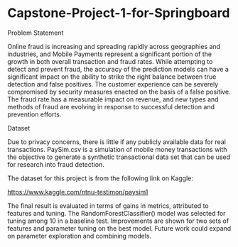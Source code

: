 # Capstone-Project-1-for-Springboard
Problem Statement 

Online fraud is increasing and spreading rapidly across geographies and industries, and Mobile Payments represent a significant portion of the growth in both overall transaction and fraud rates. While attempting to detect and prevent fraud, the accuracy of the prediction models can have a significant impact on the ability to strike the right balance between true detection and false positives. The customer experience can be severely compromised by security measures enacted on the basis of a false positive. The fraud rate has a measurable impact on revenue, and new types and methods of fraud are evolving in response to successful detection and prevention efforts.    

Dataset

Due to privacy concerns, there is little if any publicly available data for real transactions. PaySim.csv is a simulation of mobile money transactions with the objective to generate a synthetic transactional data set that can be used for research into fraud detection. 
 
The dataset for this project is from the following link on Kaggle:

https://www.kaggle.com/ntnu-testimon/paysim1

The final result is evaluated in terms of gains in metrics, attributed to features and tuning. The RandomForestClassifier() model was selected for tuning among 10 in a baseline test. Improvements are shown for two sets of features and parameter tuning on the best model. Future work could expand on parameter exploration and combining models. 



